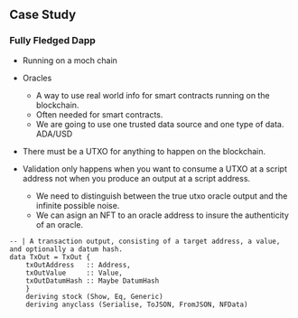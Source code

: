 ## Case Study
### Fully Fledged Dapp
* Running on a moch chain
* Oracles
  * A way to use real world info for smart contracts running on the blockchain.
  * Often needed for smart contracts.
  * We are going to use one trusted data source and one type of data. ADA/USD
* There must be a UTXO for anything to happen on the blockchain.

* Validation only happens when you want to consume a UTXO at a script address not when you produce an output at a script address.
  * We need to distinguish between the true utxo oracle output and the infinite possible noise.
  * We can asign an NFT to an oracle address to insure the authenticity of an oracle. 

```
-- | A transaction output, consisting of a target address, a value, and optionally a datum hash.
data TxOut = TxOut {
    txOutAddress   :: Address,
    txOutValue     :: Value,
    txOutDatumHash :: Maybe DatumHash
    }
    deriving stock (Show, Eq, Generic)
    deriving anyclass (Serialise, ToJSON, FromJSON, NFData)
```

